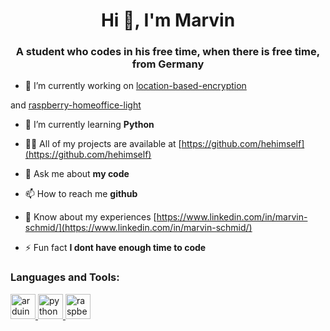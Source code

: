 <h1 align="center">Hi 👋, I'm Marvin</h1>
<h3 align="center">A student who codes in his free time, when there is free time, from Germany</h3>

- 🔭 I’m currently working on [location-based-encryption](https://github.com/hehimself/location-based-encryption)

 and [raspberry-homeoffice-light](https://github.com/hehimself/raspberry-homeoffice-light)

- 🌱 I’m currently learning **Python**

- 👨‍💻 All of my projects are available at [https://github.com/hehimself](https://github.com/hehimself)

- 💬 Ask me about **my code**

- 📫 How to reach me **github**

- 📄 Know about my experiences [https://www.linkedin.com/in/marvin-schmid/](https://www.linkedin.com/in/marvin-schmid/)

- ⚡ Fun fact **I dont have enough time to code**

<h3 align="left">Languages and Tools:</h3>
<p align="left"> <a href="https://www.arduino.cc/" target="_blank"> <img src="https://cdn.worldvectorlogo.com/logos/arduino-1.svg" alt="arduino" width="40" height="40"/> </a> </a> <a href="https://www.python.org" target="_blank"> <img src="https://devicons.github.io/devicon/devicon.git/icons/python/python-original.svg" alt="python" width="40" height="40"/> </a> <a href="https://www.raspberrypi.org/" taget="blank"> <img scr="https://www.raspberrypi.org/wp-content/uploads/2011/10/Raspi-PGB001.png" alt="raspberry" width="40" height="40"/> </a> </p>
